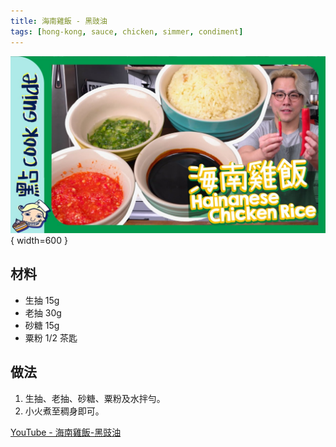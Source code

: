 ```yaml
---
title: 海南雞飯 - 黑豉油
tags: [hong-kong, sauce, chicken, simmer, condiment]
---
```


![海南雞飯 - 黑豉油](../images/hainan-chicken-soy-sauce.jpg){ width=600 }

## 材料
- 生抽 15g  
- 老抽 30g  
- 砂糖 15g  
- 粟粉 1/2 茶匙  

## 做法
1. 生抽、老抽、砂糖、粟粉及水拌勻。  
2. 小火煮至稠身即可。  

[YouTube - 海南雞飯-黑豉油](http://www.youtube.com/watch?v=JZ6DvMV6tqA)